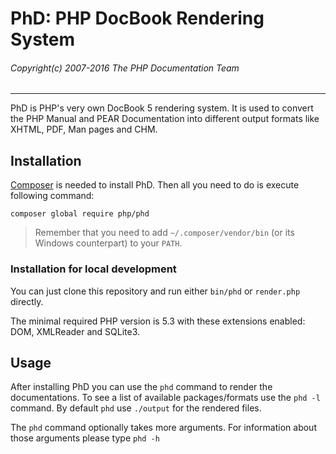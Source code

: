# PhD: PHP DocBook Rendering System
###### Copyright(c) 2007-2016 The PHP Documentation Team
-----

PhD is PHP's very own DocBook 5 rendering system. It is used to convert the PHP
Manual and PEAR Documentation into different output formats like XHTML, PDF, Man
pages and CHM.

## Installation
[Composer](https://getcomposer.org/) is needed to install PhD. Then all you need to
do is execute following command:

```
composer global require php/phd
```

> Remember that you need to add `~/.composer/vendor/bin` (or its Windows counterpart)
> to your `PATH`.

### Installation for local development
You can just clone this repository and run either `bin/phd` or `render.php` directly.

The minimal required PHP version is 5.3 with these extensions enabled: DOM, XMLReader
and SQLite3.

## Usage
After installing PhD you can use the `phd` command
to render the documentations. To see a list of available packages/formats
use the `phd -l` command. By default `phd` use `./output` for the rendered files.

The `phd` command optionally takes more arguments.
For information about those arguments please type `phd -h`
